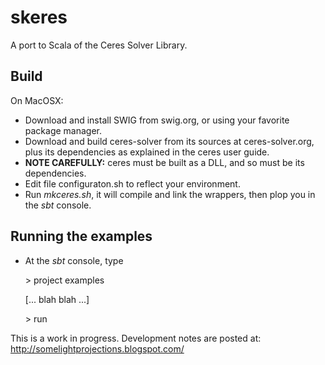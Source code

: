 # skeres

A port to Scala of the Ceres Solver Library.

## Build
On MacOSX:
 * Download and install SWIG from swig.org, or using your favorite package manager.
 * Download and build ceres-solver from its sources at ceres-solver.org, plus its dependencies
   as explained in the ceres user guide. 
 * **NOTE CAREFULLY:** ceres must be built as a DLL, and so must be its dependencies. 
 * Edit file configuraton.sh to reflect your environment.
 * Run *mkceres.sh*, it will compile and link the wrappers, then plop you in the *sbt* console.
 
## Running the examples
 
 * At the *sbt* console, type
 
    \> project examples
    
     [... blah blah ...]
    
    \> run
 
This is a work in progress. Development notes are posted at: http://somelightprojections.blogspot.com/
